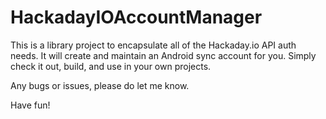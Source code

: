 # HackadayIOAccountManager

This is a library project to encapsulate all of the Hackaday.io API auth needs.
It will create and maintain an Android sync account for you. Simply check it out, build, and use in your own projects.

Any bugs or issues, please do let me know.

Have fun!
